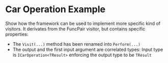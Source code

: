 ﻿Car Operation Example
=====================

Show how the framework can be used to implement more specific kind of visitors.
It derivates from the FuncPair visitor, but contains specific properties:

- The `Visit(...)` method has been renamed into `Perform(...)`
- The output and the first input argument are correlated types: Input type is `ICarOperation<TResult>` enforcing 
  the output type to be `TResult`

